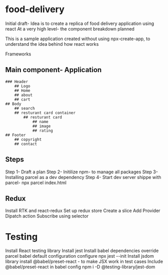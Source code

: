 # food-delivery

Initial draft- Idea is to create a replica of food delivery application using react
At a very high level- the component breakdown planned

This is a sample application created without using npx-create-app, to understand the idea behind how react works

Frameworks

<!-- -Parcel- https://parceljs.org/ - build tool
    HMR- Hot module reload
    minifying
    bundling
    hosting
    dev server
    code splitting
    tree shaking
    caching-->

## Main component- Application

    ### Header
        ## Logo
        ## Home
        ## about
        ## cart
    ## Body
        ## search
        ## resturant card container
            ## resturant card
                ## name
                ## image
                ## rating
    ## Footer
        ## copyright
        ## contact

## Steps

Step 1- Draft a plan
Step 2- Initilize npm- to manage all packages
Step 3- Installing parcel as a dev dependency
Step 4- Start dev server shippe with parcel- npx parcel index.html

## Redux

Install RTK and react-redux
Set up redux store
Create a slice
Add Provider
Dipatch action
Subscribe using selector

# Testing

Install React testing library
Install jest
Install babel dependencies
override parcel babel default configuration
configure npx jest --init
Install jsdom library
install @babel/preset-react - to make JSX work in test cases
Include @babel/preset-react in babel config
npm i -D @testing-library/jest-dom
